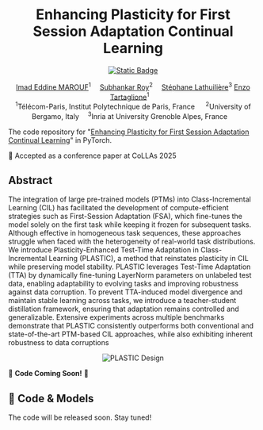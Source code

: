 <div align="center">
  <div>
  <h1>Enhancing Plasticity for First Session Adaptation Continual Learning</h1> 

[![Static Badge](https://img.shields.io/badge/PLASTIC-arXiv-red)](https://arxiv.org/abs/2310.11482)


  </div>

</div>

<div align="center">

<div>
    <a href='https://iemprog.github.io/' target='_blank'>Imad Eddine MAROUF</a><sup>1</sup>&emsp;
    <a href='https://scholar.google.it/citations?user=YfzgrDYAAAAJ&hl=en' target='_blank'>Subhankar Roy</a><sup>2</sup>&emsp;
    <a href='https://stelat.eu/' target='_blank'>Stéphane Lathuilière</a><sup>3</sup>
    <a href='https://enzotarta.github.io/' target='_blank'>Enzo Tartaglione</a><sup>1</sup>&emsp;
</div>
<div>
<sup>1</sup>Télécom-Paris, Institut Polytechnique de Paris, France &emsp;
<sup>2</sup>University of Bergamo, Italy&emsp;
<sup>3</sup>Inria at University Grenoble Alpes, France&emsp;
</div>
</div>


The code repository for "[Enhancing Plasticity for First Session Adaptation Continual Learning](https://arxiv.org/abs/2312.08977)" in PyTorch.

📣 Accepted as a conference paper at CoLLAs 2025

## Abstract
The integration of large pre-trained models (PTMs) into Class-Incremental Learning (CIL) has facilitated the development of compute-efficient strategies such as First-Session Adaptation (FSA), which fine-tunes the model solely on the first task while keeping it frozen for subsequent tasks. Although effective in homogeneous task sequences, these approaches struggle when faced with the heterogeneity of real-world task distributions. We introduce Plasticity-Enhanced Test-Time Adaptation in Class-Incremental Learning (PLASTIC), a method that reinstates plasticity in CIL while preserving model stability. PLASTIC leverages Test-Time Adaptation (TTA) by dynamically fine-tuning LayerNorm parameters on unlabeled test data, enabling adaptability to evolving tasks and improving robustness against data corruption. To prevent TTA-induced model divergence and maintain stable learning across tasks, we introduce a teacher-student distillation framework, ensuring that adaptation remains controlled and generalizable. Extensive experiments across multiple benchmarks demonstrate that PLASTIC consistently outperforms both conventional and state-of-the-art PTM-based CIL approaches, while also exhibiting inherent robustness to data corruptions


<p align="center">
  <img src="public/pipeline_plot.png" alt="PLASTIC Design" />
</p>

🚀 **Code Coming Soon!** 🚀  
  
## 📂 Code & Models  
The code will be released soon. Stay tuned! 
